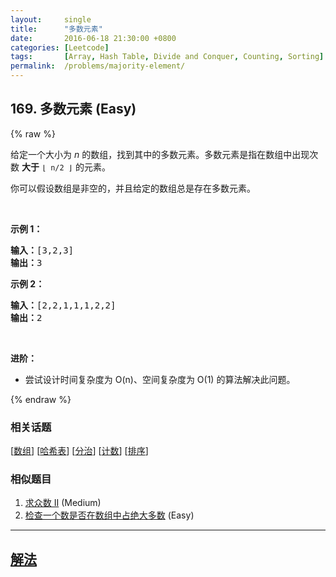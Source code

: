 ```yaml
---
layout:     single
title:      "多数元素"
date:       2016-06-18 21:30:00 +0800
categories: [Leetcode]
tags:       [Array, Hash Table, Divide and Conquer, Counting, Sorting]
permalink:  /problems/majority-element/
---
```


## 169. 多数元素 (Easy)

{% raw %}

<p>给定一个大小为 <em>n </em>的数组，找到其中的多数元素。多数元素是指在数组中出现次数 <strong>大于</strong> <code>⌊ n/2 ⌋</code> 的元素。</p>

<p>你可以假设数组是非空的，并且给定的数组总是存在多数元素。</p>

<p> </p>

<p><strong>示例 1：</strong></p>

<pre>
<strong>输入：</strong>[3,2,3]
<strong>输出：</strong>3</pre>

<p><strong>示例 2：</strong></p>

<pre>
<strong>输入：</strong>[2,2,1,1,1,2,2]
<strong>输出：</strong>2
</pre>

<p> </p>

<p><strong>进阶：</strong></p>

<ul>
	<li>尝试设计时间复杂度为 O(n)、空间复杂度为 O(1) 的算法解决此问题。</li>
</ul>

{% endraw %}

### 相关话题
  [[数组](https://github.com/openset/leetcode/tree/master/tag/array/README.md)]
  [[哈希表](https://github.com/openset/leetcode/tree/master/tag/hash-table/README.md)]
  [[分治](https://github.com/openset/leetcode/tree/master/tag/divide-and-conquer/README.md)]
  [[计数](https://github.com/openset/leetcode/tree/master/tag/counting/README.md)]
  [[排序](https://github.com/openset/leetcode/tree/master/tag/sorting/README.md)]

### 相似题目
  1. [求众数 II](/problems/majority-element-ii) (Medium)
  1. [检查一个数是否在数组中占绝大多数](/problems/check-if-a-number-is-majority-element-in-a-sorted-array) (Easy)

---

## [解法](https://github.com/openset/leetcode/tree/master/problems/majority-element)
